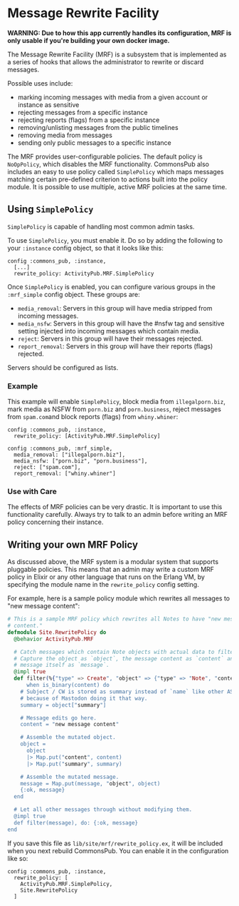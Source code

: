 # Message Rewrite Facility

**WARNING: Due to how this app currently handles its configuration, MRF is only usable if you're building your own docker image.**

The Message Rewrite Facility (MRF) is a subsystem that is implemented as a series of hooks that allows the administrator to rewrite or discard messages.

Possible uses include:

- marking incoming messages with media from a given account or instance as sensitive
- rejecting messages from a specific instance
- rejecting reports (flags) from a specific instance
- removing/unlisting messages from the public timelines
- removing media from messages
- sending only public messages to a specific instance

The MRF provides user-configurable policies. The default policy is `NoOpPolicy`, which disables the MRF functionality. CommonsPub also includes an easy to use policy called `SimplePolicy` which maps messages matching certain pre-defined criterion to actions built into the policy module.
It is possible to use multiple, active MRF policies at the same time.

## Using `SimplePolicy`

`SimplePolicy` is capable of handling most common admin tasks.

To use `SimplePolicy`, you must enable it. Do so by adding the following to your `:instance` config object, so that it looks like this:

```
config :commons_pub, :instance,
  [...]
  rewrite_policy: ActivityPub.MRF.SimplePolicy
```

Once `SimplePolicy` is enabled, you can configure various groups in the `:mrf_simple` config object. These groups are:

- `media_removal`: Servers in this group will have media stripped from incoming messages.
- `media_nsfw`: Servers in this group will have the #nsfw tag and sensitive setting injected into incoming messages which contain media.
- `reject`: Servers in this group will have their messages rejected.
- `report_removal`: Servers in this group will have their reports (flags) rejected.

Servers should be configured as lists.

### Example

This example will enable `SimplePolicy`, block media from `illegalporn.biz`, mark media as NSFW from `porn.biz` and `porn.business`, reject messages from `spam.com`and block reports (flags) from `whiny.whiner`:

```
config :commons_pub, :instance,
  rewrite_policy: [ActivityPub.MRF.SimplePolicy]

config :commons_pub, :mrf_simple,
  media_removal: ["illegalporn.biz"],
  media_nsfw: ["porn.biz", "porn.business"],
  reject: ["spam.com"],
  report_removal: ["whiny.whiner"]

```

### Use with Care

The effects of MRF policies can be very drastic. It is important to use this functionality carefully. Always try to talk to an admin before writing an MRF policy concerning their instance.

## Writing your own MRF Policy

As discussed above, the MRF system is a modular system that supports pluggable policies. This means that an admin may write a custom MRF policy in Elixir or any other language that runs on the Erlang VM, by specifying the module name in the `rewrite_policy` config setting.

For example, here is a sample policy module which rewrites all messages to "new message content":

```elixir
# This is a sample MRF policy which rewrites all Notes to have "new message
# content."
defmodule Site.RewritePolicy do
  @behavior ActivityPub.MRF

  # Catch messages which contain Note objects with actual data to filter.
  # Capture the object as `object`, the message content as `content` and the
  # message itself as `message`.
  @impl true
  def filter(%{"type" => Create", "object" => {"type" => "Note", "content" => content} = object} = message)
      when is_binary(content) do
    # Subject / CW is stored as summary instead of `name` like other AS2 objects
    # because of Mastodon doing it that way.
    summary = object["summary"]

    # Message edits go here.
    content = "new message content"

    # Assemble the mutated object.
    object =
      object
      |> Map.put("content", content)
      |> Map.put("summary", summary)

    # Assemble the mutated message.
    message = Map.put(message, "object", object)
    {:ok, message}
  end

  # Let all other messages through without modifying them.
  @impl true
  def filter(message), do: {:ok, message}
end
```

If you save this file as `lib/site/mrf/rewrite_policy.ex`, it will be included when you next rebuild CommonsPub. You can enable it in the configuration like so:

```
config :commons_pub, :instance,
  rewrite_policy: [
    ActivityPub.MRF.SimplePolicy,
    Site.RewritePolicy
  ]
```
